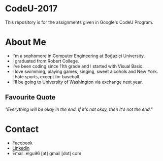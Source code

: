 # CodeU-2017
This repository is for the assignments given in Google's CodeU Program.

# About Me

* I'm a sophomore in Computer Engineering at Boğaziçi University.
* I graduated from Robert College.
* I've been coding since 11th grade and I started with Visual Basic.
* I love swimming, playing games, singing, sweet alcohols and New York. I hate sports, except for baseball.
* I'll be going to University of Washington via exchange next year.

## Favourite Quote
_"Everything will be okay in the end. If it's not okay, then it's not the end."_

# Contact
* [Facebook](https://www.facebook.com/elifguler1996)
* [Linkedin](https://www.linkedin.com/in/elifguler96)
* Email: elgu96 [at] gmail [dot] com
